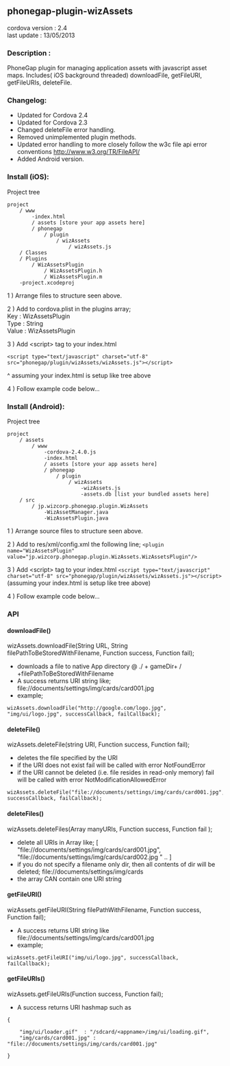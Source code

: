 

## phonegap-plugin-wizAssets 

cordova version : 2.4<br />
last update : 13/05/2013<br />

### Description :

PhoneGap plugin for managing application assets with javascript asset maps. Includes( iOS background threaded) downloadFile, getFileURI, getFileURIs, deleteFile.

### Changelog: 

- Updated for Cordova 2.4
- Updated for Cordova 2.3
- Changed deleteFile error handling.
- Removed unimplemented plugin methods.
- Updated error handling to more closely follow the w3c file api error
  conventions http://www.w3.org/TR/FileAPI/
- Added Android version.

### Install (iOS):

Project tree<br />

```
project
	/ www
		-index.html
		/ assets [store your app assets here]
		/ phonegap
			/ plugin
				/ wizAssets
					/ wizAssets.js	
	/ Classes
	/ Plugins
		/ WizAssetsPlugin
			/ WizAssetsPlugin.h
			/ WizAssetsPlugin.m
	-project.xcodeproj
```

1 ) Arrange files to structure seen above.

2 ) Add to cordova.plist in the plugins array;<br />
Key : WizAssetsPlugin<br />
Type : String<br />
Value : WizAssetsPlugin<br />

3 ) Add \<script\> tag to your index.html

```<script type="text/javascript" charset="utf-8" src="phonegap/plugin/wizAssets/wizAssets.js"></script>```

^ assuming your index.html is setup like tree above


4 ) Follow example code below...

### Install (Android):

Project tree<br />

```
project
	/ assets
		/ www
			-cordova-2.4.0.js
			-index.html
			/ assets [store your app assets here]
			/ phonegap
				/ plugin
					/ wizAssets
						-wizAssets.js
						-assets.db [list your bundled assets here]
	/ src
		/ jp.wizcorp.phonegap.plugin.WizAssets
			-WizAssetManager.java
			-WizAssetsPlugin.java
```
1 ) Arrange source files to structure seen above.

2 ) Add to res/xml/config.xml the following line;
```<plugin name="WizAssetsPlugin" value="jp.wizcorp.phonegap.plugin.WizAssets.WizAssetsPlugin"/>```

3 ) Add \<script\> tag to your index.html
```<script type="text/javascript" charset="utf-8" src="phonegap/plugin/wizAssets/wizAssets.js"></script>```
(assuming your index.html is setup like tree above)

4 ) Follow example code below...

### API
#### downloadFile()
wizAssets.downloadFile(String URL, String filePathToBeStoredWithFilename, Function success, Function fail);

- downloads a file to native App directory @ ./ + gameDir+ / +filePathToBeStoredWithFilename <br />
- A success returns URI string like; file://documents/settings/img/cards/card001.jpg <br />
- example;

``` 
wizAssets.downloadFile("http://google.com/logo.jpg", "img/ui/logo.jpg", successCallback, failCallback);
```
#### deleteFile()
wizAssets.deleteFile(string URI, Function success, Function fail);

- deletes the file specified by the URI <br />
- if the URI does not exist fail will be called with error NotFoundError <br />
- if the URI cannot be deleted (i.e. file resides in read-only memory) fail will be called with error NotModificationAllowedError

```
wizAssets.deleteFile("file://documents/settings/img/cards/card001.jpg", successCallback, failCallback);
```
#### deleteFiles()
wizAssets.deleteFiles(Array manyURIs, Function success, Function fail );

- delete all URIs in Array like; [ "file://documents/settings/img/cards/card001.jpg", "file://documents/settings/img/cards/card002.jpg " .. ] <br />
- if you do not specify a filename only dir, then all contents of dir will be deleted; file://documents/settings/img/cards <br />
- the array CAN contain one URI string

#### getFileURI()
wizAssets.getFileURI(String filePathWithFilename, Function success, Function fail);

- A success returns URI string like file://documents/settings/img/cards/card001.jpg <br />
- example;

```
wizAssets.getFileURI("img/ui/logo.jpg", successCallback, failCallback);
```
#### getFileURIs()
wizAssets.getFileURIs(Function success, Function fail);
- A success returns URI hashmap such as

```
{

    "img/ui/loader.gif"  : "/sdcard/<appname>/img/ui/loading.gif", 
    "img/cards/card001.jpg" : "file://documents/settings/img/cards/card001.jpg" 

} 
```
